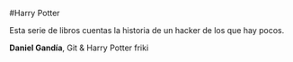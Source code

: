 
#Harry Potter

Esta serie de libros cuentas la historia de un hacker de los que hay pocos. 

**Daniel Gandía**, Git & Harry Potter friki



